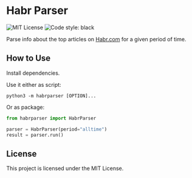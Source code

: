 # Habr Parser
![MIT License](https://img.shields.io/github/license/JustKappaMan/Habr-Parser)
![Code style: black](https://img.shields.io/badge/code%20style-black-black)

Parse info about the top articles on [Habr.com](https://habr.com) for a given period of time.

## How to Use
Install dependencies.

Use it either as script:
```shell
python3 -m habrparser [OPTION]...
```

Or as package:
```python
from habrparser import HabrParser

parser = HabrParser(period="alltime")
result = parser.run()
```

## License
This project is licensed under the MIT License.
